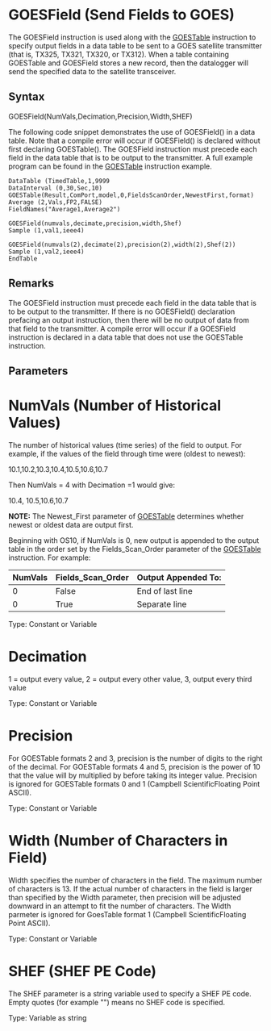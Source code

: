 # GOESField (Send Fields to GOES)

The GOESField instruction is used along with the [GOESTable](goestable.md) instruction to specify output fields in a data table to be sent to a GOES satellite transmitter (that is, TX325, TX321, TX320, or TX312). When a table containing GOESTable and GOESField stores a new record, then the datalogger will send the specified data to the satellite transceiver.

## Syntax

GOESField(NumVals,Decimation,Precision,Width,SHEF)

The following code snippet demonstrates the use of GOESField() in a data table. Note that a compile error will occur if GOESField() is declared without first declaring GOESTable(). The GOESField instruction must precede each field in the data table that is to be output to the transmitter. A full example program can be found in the [GOESTable](goestable.md) instruction example.

```
DataTable (TimedTable,1,9999
DataInterval (0,30,Sec,10)
GOESTable(Result,ComPort,model,0,FieldsScanOrder,NewestFirst,format)
Average (2,Vals,FP2,FALSE)
FieldNames("Average1,Average2")

GOESField(numvals,decimate,precision,width,Shef)
Sample (1,val1,ieee4)

GOESField(numvals(2),decimate(2),precision(2),width(2),Shef(2))
Sample (1,val2,ieee4)
EndTable
```

## Remarks

The GOESField instruction must precede each field in the data table that is to be output to the transmitter. If there is no GOESField() declaration prefacing an output instruction, then there will be no output of data from that field to the transmitter. A compile error will occur if a GOESField instruction is declared in a data table that does not use the GOESTable instruction.

## Parameters

# NumVals (Number of Historical Values)

The number of historical values (time series) of the field to output. For example, if the values of the field through time were (oldest to newest):

10.1,10.2,10.3,10.4,10.5,10.6,10.7

Then NumVals = 4 with Decimation =1 would give:

10.4, 10.5,10.6,10.7

**NOTE:** The Newest_First parameter of [GOESTable](goestable.md) determines whether newest or oldest data are output first.

Beginning with OS10, if NumVals is 0, new output is appended to the output table in the order set by the Fields_Scan_Order parameter of the [GOESTable](goestable.md) instruction. For example:

| NumVals | Fields_Scan_Order | Output Appended To: |
| ------- | ----------------- | ------------------- |
| 0       | False             | End of last line    |
| 0       | True              | Separate line       |

Type: Constant or Variable

# Decimation

1 = output every value, 2 = output every other value, 3, output every third value

Type: Constant or Variable

# Precision

For GOESTable formats 2 and 3, precision is the number of digits to the right of the decimal. For GOESTable formats 4 and 5, precision is the power of 10 that the value will by multiplied by before taking its integer value. Precision is ignored for GOESTable formats 0 and 1 (Campbell ScientificFloating Point ASCII).

Type: Constant or Variable

# Width (Number of Characters in Field)

Width specifies the number of characters in the field. The maximum number of characters is 13. If the actual number of characters in the field is larger than specified by the Width parameter, then precision will be adjusted downward in an attempt to fit the number of characters. The Width parmeter is ignored for GoesTable format 1 (Campbell ScientificFloating Point ASCII).

Type: Constant or Variable

# SHEF (SHEF PE Code)

The SHEF parameter is a string variable used to specify a SHEF PE code. Empty quotes (for example "") means no SHEF code is specified.

Type: Variable as string
